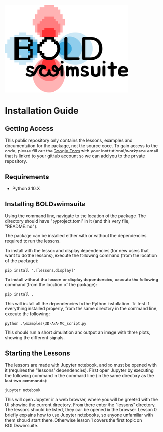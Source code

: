 <img width=400 alt="BOLDswimsuite logo" src="https://github.com/jacobchausse/BOLDswimsuite/blob/main/boldswimsuite_logo.png">

# Installation Guide

## Getting Access

This public repository only contains the lessons, examples and documentation for the package, not the source code. To gain access to the code, please fill out the [Google Form](https://docs.google.com/forms/d/e/1FAIpQLSdgYc8M5KIoXqs_O89c0_Wwa25sbXWC_4JJk7L7tPJ4yH2oqw/viewform) with your institutional/workpace email that is linked to your github account so we can add you to the private repository.

## Requirements
- Python 3.10.X

## Installing BOLDswimsuite

Using the command line, navigate to the location of the package. The directory should have "pyproject.toml" in it (and this very file, "README.md").

The package can be installed either with or without the dependencies required to run the lessons.

To install with the lesson and display dependencies (for new users that want to do the lessons), execute the following command (from the location of the package):
```
pip install ".[lessons,display]"
```

To install without the lesson or display dependencies, execute the following command (from the location of the package):
```
pip install .
```

This will install all the dependencies to the Python installation. To test if everything installed properly, from the same directory in the command line, execute the following: 

```
python .\examples\3D-ANA-MC_script.py
```

This should run a short simulation and output an image with three plots, showing the different signals.

## Starting the Lessons

The lessons are made with Jupyter notebook, and so must be opened with it (requires the "lessons" dependencies). First open Jupyter by executing the following command in the command line (in the same directory as the last two commands):

```
jupyter notebook
```

This will open Jupyter in a web browser, where you will be greeted with the UI showing the current directory. From there enter the "lessons" directory. The lessons should be listed, they can be opened in the browser. Lesson 0 briefly explains how to use Jupyter notebooks, so anyone unfamiliar with them should start there. Otherwise lesson 1 covers the first topic on BOLDswimsuite.
